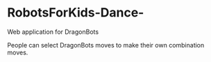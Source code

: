 # RobotsForKids-Dance-
Web application for DragonBots 

People can select DragonBots moves to make their own combination moves. 
